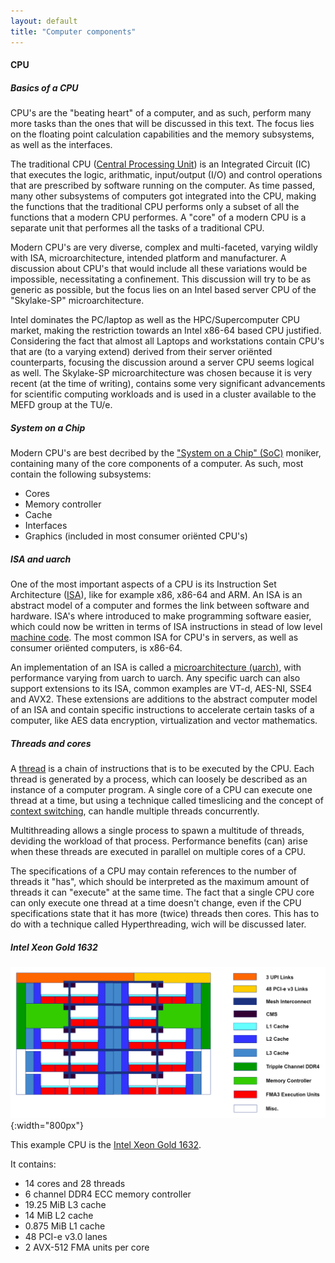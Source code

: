 ```yaml
---
layout: default
title: "Computer components"
--- 
```


#### CPU

##### Basics of a CPU

CPU's are the "beating heart" of a computer, and as such, perform many more tasks than the ones that will be discussed in this text. The focus lies on the floating point calculation capabilities and the memory subsystems, as well as the interfaces.

The traditional CPU ([Central Processing Unit](https://en.wikipedia.org/wiki/Central_processing_unit)) is an Integrated Circuit (IC) that executes the logic, arithmatic, input/output (I/O) and control operations that are prescribed by software running on the computer. As time passed, many other subsystems of computers got integrated into the CPU, making the functions that the traditional CPU performs only a subset of all the functions that a modern CPU performes. A "core" of a modern CPU is a separate unit that performes all the tasks of a traditional CPU.

Modern CPU's are very diverse, complex and multi-faceted, varying wildly with ISA, microarchitecture, intended platform and manufacturer. A discussion about CPU's that would include all these variations would be impossible, necessitating a confinement. This discussion will try to be as generic as possible, but the focus lies on an Intel based server CPU of the "Skylake-SP" microarchitecture.

Intel dominates the PC/laptop as well as the HPC/Supercomputer CPU market, making the restriction towards an Intel x86-64 based CPU justified. Considering the fact that almost all Laptops and workstations contain CPU's that are (to a varying extend) derived from their server oriënted counterparts, focusing the discussion around a server CPU seems logical as well. The Skylake-SP microarchitecture was chosen because it is very recent (at the time of writing), contains some very significant advancements for scientific computing workloads and is used in a cluster available to the MEFD group at the TU/e.

##### System on a Chip

Modern CPU's are best decribed by the ["System on a Chip" (SoC)](https://en.wikipedia.org/wiki/System_on_a_chip) moniker, containing many of the core components of a computer. As such, most contain the following subsystems:

 - Cores
 - Memory controller
 - Cache
 - Interfaces
 - Graphics (included in most consumer oriënted CPU's)

##### ISA and uarch

One of the most important aspects of a CPU is its Instruction Set Architecture ([ISA](https://en.wikipedia.org/wiki/Instruction_set_architecture)), like for example x86, x86-64 and ARM. An ISA is an abstract model of a computer and formes the link between software and hardware. ISA's where introduced to make programming software easier, which could now be written in terms of ISA instructions in stead of low level [machine code](https://en.wikipedia.org/wiki/Machine_code). The most common ISA for CPU's in servers, as well as consumer oriënted computers, is x86-64.

An implementation of an ISA is called a [microarchitecture (uarch)](https://en.wikipedia.org/wiki/Microarchitecture), with performance varying from uarch to uarch. Any specific uarch can also support extensions to its ISA, common examples are VT-d, AES-NI, SSE4 and AVX2. These extensions are additions to the abstract computer model of an ISA and contain specific instructions to accelerate certain tasks of a computer, like AES data encryption, virtualization and vector mathematics.

##### Threads and cores

A [thread](https://en.wikipedia.org/wiki/Thread_(computing)) is a chain of instructions that is to be executed by the CPU. Each thread is generated by a process, which can loosely be described as an instance of a computer program. A single core of a CPU can execute one thread at a time, but using a technique called timeslicing and the concept of [context switching](https://en.wikipedia.org/wiki/Context_switch), can handle multiple threads concurrently.

Multithreading allows a single process to spawn a multitude of threads, deviding the workload of that process. Performance benefits (can) arise when these threads are executed in parallel on multiple cores of a CPU.

The specifications of a CPU may contain references to the number of threads it "has", which should be interpreted as the maximum amount of threads it can "execute" at the same time. The fact that a single CPU core can only execute one thread at a time doesn't change, even if the CPU specifications state that it has more (twice) threads then cores. This has to do with a technique called Hyperthreading, wich will be discussed later.

##### Intel Xeon Gold 1632

![CPU](../image/Skylake-SP-Gold-1632.png){:width="800px"}

This example CPU is the [Intel Xeon Gold 1632](https://ark.intel.com/products/123541/Intel-Xeon-Gold-6132-Processor-19_25M-Cache-2_60-GHz). 

It contains:
 - 14 cores and 28 threads
 - 6 channel DDR4 ECC memory controller
 - 19.25 MiB L3 cache
 - 14 MiB L2 cache
 - 0.875 MiB L1 cache
 - 48 PCI-e v3.0 lanes
 - 2 AVX-512 FMA units per core